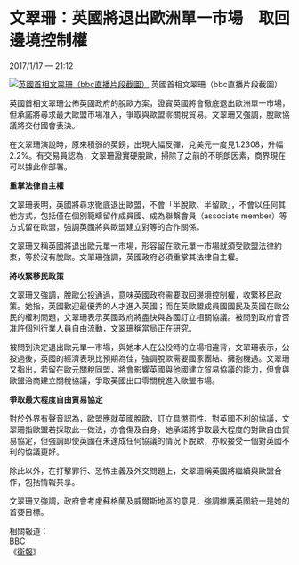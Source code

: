 文翠珊：英國將退出歐洲單一市場　取回邊境控制權
==============================================

2017/1/17 — 21:12

[![英國首相文翠珊（bbc直播片段截圖）](https://cdn.thestandnews.com/media/photos/cache/may_JXft6_1200x0.png)](https://cdn.thestandnews.com/media/photos/cache/may_JXft6_1200x0.png)
英國首相文翠珊（bbc直播片段截圖）

英國首相文翠珊公佈英國政府的脫歐方案，證實英國將會徹底退出歐洲單一市場，但承諾將尋求最大歐盟市場准入，爭取與歐盟零關稅貿易。文翠珊又強調，脫歐協議將交付國會表決。

在文翠珊演說時，原來積弱的英鎊，出現大幅反彈，兌美元一度見1.2308，升幅2.2%。有交易員認為，文翠珊證實硬脫歐，掃除了之前的不明朗因素，商界現在可以據此作部署。

**重掌法律自主權**

文翠珊表明，英國將尋求徹底退出歐盟，不會「半脫歐、半留歐」，不會以任何其他方式，包括僅在個別範疇留作成員國、成為聯繫會員（associate
member）等方式留在歐盟，強調英國將與歐盟建立對等的合作關係。

文翠珊又稱英國將退出歐元單一市場，形容留在歐元單一市場就須受歐盟法律約束，等於沒有脫歐。文翠珊強調，英國政府必須重掌其法律自主權。

**將收緊移民政策**

文翠珊又強調，脫歐公投通過，意味英國政府需要取回邊境控制權，收緊移民政策。她指，英國歡迎最優秀的人才進入英國；而在英歐盟成員國國民及英國在歐公民的權利問題，文翠珊表示英國政府將盡快與各國訂立相關協議。被問到政府會否准許個別行業人員自由流動，文翠珊稱當局正在研究。

被問到決定退出歐元單一市場，與她本人在公投時的立場相違背，文翠珊表示，公投過後，英國的經濟表現比預期為佳，強調脫歐需要國家團結、擁抱機遇。文翠珊又指出，若留在歐元關稅同盟，將會影響英國與他國建立貿易協議的能力，但會與歐盟洽商建立關稅協議，爭取英國出口零關稅進入歐盟市場。

**爭取最大程度自由貿易協定**

對於外界有聲音認為，歐盟應就英國脫歐，訂立具懲罰性、對英國不利的協議，文翠珊指歐盟若採取此一做法，亦會傷及自身。她承諾將爭取最大程度的對歐自由貿易協定，但強調即使英國在未達成任何協議的情況下脫歐，亦較接受一個對英國不利的協議更好。

除此以外，在打擊罪行、恐怖主義及外交問題上，文翠珊稱英國將繼續與歐盟合作，包括情報共享。

文翠珊又強調，政府會考慮蘇格蘭及威爾斯地區的意見，強調維護英國統一是她的首要目標。

  
相關報道：  
[BBC](http://www.bbc.com/news/uk-politics-38641208?intlink_from_url=http://www.bbc.com/news/live/uk-politics-38635035&link_location=live-reporting-story)  
《[衞報](https://www.theguardian.com/politics/blog/live/2017/jan/17/theresa-may-brexit-speech-pound-steadies-ahead-of-theresa-mays-brexit-speech-politics-live?page=with:block-587e0692e4b0f0efb00f4c24#liveblog-navigation)》



